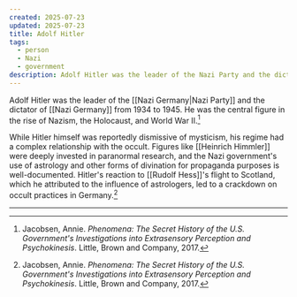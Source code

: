 ```yaml
---
created: 2025-07-23
updated: 2025-07-23
title: Adolf Hitler
tags:
  - person
  - Nazi
  - government
description: Adolf Hitler was the leader of the Nazi Party and the dictator of Nazi Germany from 1934 to 1945.
---
```


Adolf Hitler was the leader of the [[Nazi Germany|Nazi Party]] and the dictator of [[Nazi Germany]] from 1934 to 1945. He was the central figure in the rise of Nazism, the Holocaust, and World War II.[^1]

While Hitler himself was reportedly dismissive of mysticism, his regime had a complex relationship with the occult. Figures like [[Heinrich Himmler]] were deeply invested in paranormal research, and the Nazi government's use of astrology and other forms of divination for propaganda purposes is well-documented. Hitler's reaction to [[Rudolf Hess]]'s flight to Scotland, which he attributed to the influence of astrologers, led to a crackdown on occult practices in Germany.[^1]

---

[^1]: Jacobsen, Annie. *Phenomena: The Secret History of the U.S. Government's Investigations into Extrasensory Perception and Psychokinesis*. Little, Brown and Company, 2017.
